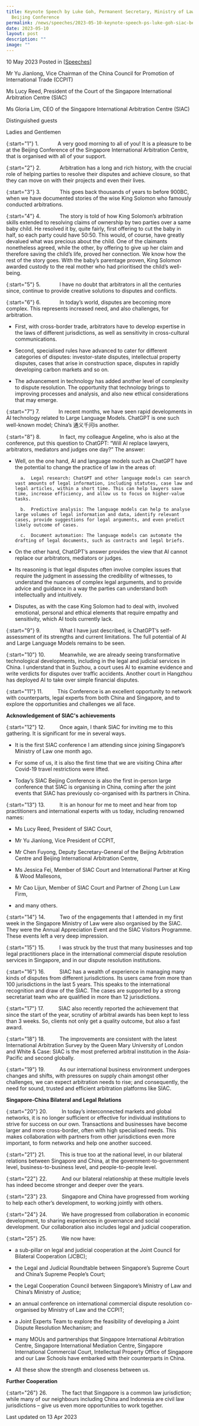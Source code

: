 ```yaml
---
title: Keynote Speech by Luke Goh, Permanent Secretary, Ministry of Law, at SIAC
  Beijing Conference
permalink: /news/speeches/2023-05-10-keynote-speech-ps-luke-goh-siac-beijing-conference/
date: 2023-05-10
layout: post
description: ""
image: ""
---
```

10 May 2023 Posted in [[Speeches](/news/speeches)]

Mr Yu Jianlong, Vice Chairman of the
China Council for Promotion of International Trade (CCPIT)

Ms Lucy Reed, President of the 
Court of the Singapore International Arbitration Centre (SIAC) 

Ms Gloria Lim, CEO of the 
Singapore International Arbitration Centre (SIAC)

Distinguished guests

Ladies and Gentlemen


{:start="1"}
1.&nbsp;&nbsp;&nbsp;&nbsp;&nbsp;&nbsp;&nbsp;&nbsp;&nbsp;&nbsp;&nbsp;&nbsp; A very good morning to all of you!  It is a pleasure to be at the Beijing Conference of the Singapore International Arbitration Centre, that is organised with all of your support.

{:start="2"}
2.&nbsp;&nbsp;&nbsp;&nbsp;&nbsp;&nbsp;&nbsp;&nbsp;&nbsp;&nbsp;&nbsp;&nbsp; Arbitration has a long and rich history, with the crucial role of helping parties to resolve their disputes and achieve closure, so that they can move on with their projects and even their lives. 

{:start="3"}
3.&nbsp;&nbsp;&nbsp;&nbsp;&nbsp;&nbsp;&nbsp;&nbsp;&nbsp;&nbsp;&nbsp;&nbsp; This goes back thousands of years to before 900BC, when we have documented stories of the wise King Solomon who famously conducted arbitrations. 


{:start="4"}
4.&nbsp;&nbsp;&nbsp;&nbsp;&nbsp;&nbsp;&nbsp;&nbsp;&nbsp;&nbsp;&nbsp;&nbsp; The story is told of how King Solomon’s arbitration skills extended to resolving claims of ownership by two parties over a same baby child. He resolved it by, quite fairly, first offering to cut the baby in half, so each party could have 50:50. This would, of course, have greatly devalued what was precious about the child. One of the claimants nonetheless agreed, while the other, by offering to give up her claim and therefore saving the child’s life, proved her connection. We know how the rest of the story goes. With the baby’s parentage proven, King Solomon awarded custody to the real mother who had prioritised the child’s well-being. 


{:start="5"}
5.&nbsp;&nbsp;&nbsp;&nbsp;&nbsp;&nbsp;&nbsp;&nbsp;&nbsp;&nbsp;&nbsp;&nbsp; I have no doubt that arbitrators in all the centuries since, continue to provide creative solutions to disputes and conflicts.  


{:start="6"}
6.&nbsp;&nbsp;&nbsp;&nbsp;&nbsp;&nbsp;&nbsp;&nbsp;&nbsp;&nbsp;&nbsp;&nbsp; In today’s world, disputes are becoming more complex. This represents increased need, and also challenges, for arbitration.

* First, with cross-border trade, arbitrators have to develop expertise in the laws of different jurisdictions, as well as sensitivity in cross-cultural communications.

* Second, specialised rules have advanced to cater for different categories of disputes: investor-state disputes, intellectual property disputes, cases that arise in construction space, disputes in rapidly developing carbon markets and so on. 

* The advancement in technology has added another level of complexity to dispute resolution. The opportunity that technology brings to improving processes and analysis, and also new ethical considerations that may emerge.

{:start="7"}
7.&nbsp;&nbsp;&nbsp;&nbsp;&nbsp;&nbsp;&nbsp;&nbsp;&nbsp;&nbsp;&nbsp;&nbsp; In recent months, we have seen rapid developments in AI technology related to Large Language Models. ChatGPT is one such well-known model; China’s 通义千问is another. 

{:start="8"}
8.&nbsp;&nbsp;&nbsp;&nbsp;&nbsp;&nbsp;&nbsp;&nbsp;&nbsp;&nbsp;&nbsp;&nbsp; In fact, my colleague Angeline, who is also at the conference, put this question to ChatGPT: “Will AI replace lawyers, arbitrators, mediators and judges one day?” The answer: 

* Well, on the one hand, AI and language models such as ChatGPT have the potential to change the practice of law in the areas of:

		a.	Legal research: ChatGPT and other language models can search vast amounts of legal information, including statutes, case law and legal articles, within a short time. This can help lawyers save time, increase efficiency, and allow us to focus on higher-value tasks. 

		b.	Predictive analysis: The language models can help to analyse large volumes of legal information and data, identify relevant cases, provide suggestions for legal arguments, and even predict likely outcome of cases. 

		c.	Document automation: The language models can automate the drafting of legal documents, such as contracts and legal briefs. 

* On the other hand, ChatGPT’s answer provides the view that AI cannot replace our arbitrators, mediators or judges. 

* Its reasoning is that legal disputes often involve complex issues that require the judgment in assessing the credibility of witnesses, to understand the nuances of complex legal arguments, and to provide advice and guidance in a way the parties can understand both intellectually and intuitively. 

* Disputes, as with the case King Solomon had to deal with, involved emotional, personal and ethical elements that require empathy and sensitivity, which AI tools currently lack. 


{:start="9"}
9.&nbsp;&nbsp;&nbsp;&nbsp;&nbsp;&nbsp;&nbsp;&nbsp;&nbsp;&nbsp;&nbsp;&nbsp; What I have just described, is ChatGPT’s self-assessment of its strengths and current limitations. The full potential of AI and Large Language Models remains to be seen. 


{:start="10"}
10.&nbsp;&nbsp;&nbsp;&nbsp;&nbsp;&nbsp;&nbsp;&nbsp;&nbsp; Meanwhile, we are already seeing transformative technological developments, including in the legal and judicial services in China. I understand that in Suzhou, a court uses AI to examine evidence and write verdicts for disputes over traffic accidents. Another court in Hangzhou has deployed AI to take over simple financial disputes. 


{:start="11"}
11.&nbsp;&nbsp;&nbsp;&nbsp;&nbsp;&nbsp;&nbsp;&nbsp;&nbsp; This Conference is an excellent opportunity to network with counterparts, legal experts from both China and Singapore, and to explore the opportunities and challenges we all face. 

**Acknowledgement of SIAC's achievements**

{:start="12"}
12.&nbsp;&nbsp;&nbsp;&nbsp;&nbsp;&nbsp;&nbsp;&nbsp;&nbsp; Once again, I thank SIAC for inviting me to this gathering.  It is significant for me in several ways. 

* It is the first SIAC conference I am attending since joining Singapore’s Ministry of Law one month ago.

* For some of us, it is also the first time that we are visiting China after Covid-19 travel restrictions were lifted. 

* Today’s SIAC Beijing Conference is also the first in-person large conference that SIAC is organising in China, coming after the joint events that SIAC has previously co-organised with its partners in China.  


{:start="13"}
13.&nbsp;&nbsp;&nbsp;&nbsp;&nbsp;&nbsp;&nbsp;&nbsp;&nbsp; It is an honour for me to meet and hear from top practitioners and international experts with us today, including renowned names: 

* Ms Lucy Reed, President of SIAC Court, 

* Mr Yu Jianlong, Vice President of CCPIT, 

* Mr Chen Fuyong, Deputy Secretary-General of the Beijing Arbitration Centre and Beijing International Arbitration Centre, 

* Ms Jessica Fei, Member of SIAC Court and International Partner at King &amp; Wood Mallesons, 

* Mr Cao Lijun, Member of SIAC Court and Partner of Zhong Lun Law Firm,  

* and many others.


{:start="14"}
14.&nbsp;&nbsp;&nbsp;&nbsp;&nbsp;&nbsp;&nbsp;&nbsp;&nbsp; Two of the engagements that I attended in my first week in the Singapore Ministry of Law were also organised by the SIAC.  They were the Annual Appreciation Event and the SIAC Visitors Programme. These events left a very deep impression. 

{:start="15"}
15.&nbsp;&nbsp;&nbsp;&nbsp;&nbsp;&nbsp;&nbsp;&nbsp;&nbsp; I was struck by the trust that many businesses and top legal practitioners place in the international commercial dispute resolution services in Singapore, and in our dispute resolution institutions.

{:start="16"}
16.&nbsp;&nbsp;&nbsp;&nbsp;&nbsp;&nbsp;&nbsp;&nbsp;&nbsp; SIAC has a wealth of experience in managing many kinds of disputes from different jurisdictions. Its users came from more than 100 jurisdictions in the last 5 years. This speaks to the international recognition and draw of the SIAC. The cases are supported by a strong secretariat team who are qualified in more than 12 jurisdictions.

{:start="17"}
17.&nbsp;&nbsp;&nbsp;&nbsp;&nbsp;&nbsp;&nbsp;&nbsp;&nbsp; SIAC also recently reported the achievement that since the start of the year, scrutiny of arbitral awards has been kept to less than 3 weeks. So, clients not only get a quality outcome, but also a fast award.


{:start="18"}
18.&nbsp;&nbsp;&nbsp;&nbsp;&nbsp;&nbsp;&nbsp;&nbsp;&nbsp; The improvements are consistent with the latest International Arbitration Survey by the Queen Mary University of London and White &amp; Case: SIAC is the most preferred arbitral institution in the Asia-Pacific and second globally.

{:start="19"}
19.&nbsp;&nbsp;&nbsp;&nbsp;&nbsp;&nbsp;&nbsp;&nbsp;&nbsp; As our international business environment undergoes changes and shifts, with pressures on supply chain amongst other challenges, we can expect arbitration needs to rise; and consequently, the need for sound, trusted and efficient arbitration platforms like SIAC.

**Singapore-China Bilateral and Legal Relations**

{:start="20"}
20.&nbsp;&nbsp;&nbsp;&nbsp;&nbsp;&nbsp;&nbsp;&nbsp;&nbsp; In today’s interconnected markets and global networks, it is no longer sufficient or effective for individual institutions to strive for success on our own. Transactions and businesses have become larger and more cross-border, often with high specialised needs. This makes collaboration with partners from other jurisdictions even more important, to form networks and help one another succeed.

{:start="21"}
21.&nbsp;&nbsp;&nbsp;&nbsp;&nbsp;&nbsp;&nbsp;&nbsp;&nbsp; This is true too at the national level, in our bilateral relations between Singapore and China, at the government-to-government level, business-to-business level, and people-to-people level.

{:start="22"}
22.&nbsp;&nbsp;&nbsp;&nbsp;&nbsp;&nbsp;&nbsp;&nbsp;&nbsp; And our bilateral relationship at these multiple levels has indeed become stronger and deeper over the years. 

{:start="23"}
23.&nbsp;&nbsp;&nbsp;&nbsp;&nbsp;&nbsp;&nbsp;&nbsp;&nbsp; Singapore and China have progressed from working to help each other’s development, to working jointly with others.

{:start="24"}
24.&nbsp;&nbsp;&nbsp;&nbsp;&nbsp;&nbsp;&nbsp;&nbsp;&nbsp; We have progressed from collaboration in economic development, to sharing experiences in governance and social development. Our collaboration also includes legal and judicial cooperation. 

{:start="25"}
25.&nbsp;&nbsp;&nbsp;&nbsp;&nbsp;&nbsp;&nbsp;&nbsp;&nbsp; We now have:

* a sub-pillar on legal and judicial cooperation at the Joint Council for Bilateral Cooperation (JCBC);

* the Legal and Judicial Roundtable between Singapore’s Supreme Court and China’s Supreme People’s Court;

* the Legal Cooperation Council between Singapore’s Ministry of Law and China’s Ministry of Justice;

* an annual conference on international commercial dispute resolution co-organised by Ministry of Law and the CCPIT;  

* a Joint Experts Team to explore the feasibility of developing a Joint Dispute Resolution Mechanism; and

* many MOUs and partnerships that Singapore International Arbitration Centre, Singapore International Mediation Centre, Singapore International Commercial Court, Intellectual Property Office of Singapore and our Law Schools have embarked with their counterparts in China.

* All these show the strength and closeness between us. 

**Further Cooperation**

{:start="26"}
26.&nbsp;&nbsp;&nbsp;&nbsp;&nbsp;&nbsp;&nbsp;&nbsp;&nbsp; The fact that Singapore is a common law jurisdiction; while many of our neighbours including China and Indonesia are civil law jurisdictions – give us even more opportunities to work together. 



<p class="right-side-updated">Last updated on 13 Apr 2023</p>